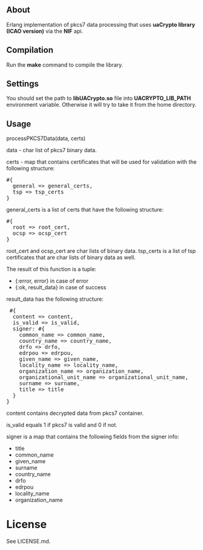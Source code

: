 ## About

Erlang implementation of pkcs7 data processing that uses **uaCrypto library (ICAO version)** via the **NIF** api.

## Compilation

Run the **make** command to compile the library.

## Settings

You should set the path to **libUACrypto.so** file into **UACRYPTO_LIB_PATH** environment variable.
Otherwise it will try to take it from the home directory.

## Usage

processPKCS7Data(data, certs)

data - char list of pkcs7 binary data.

certs - map that contains certificates that will be used for validation with the following structure:

<pre>
#{
  general => general_certs,
  tsp => tsp_certs
}
</pre>

general_certs is a list of certs that have the following structure:

<pre>
#{
  root => root_cert,
  ocsp => ocsp_cert
}
</pre>

root_cert and ocsp_cert are char lists of binary data.
tsp_certs is a list of tsp certificates that are char lists of binary data as well.

The result of this function is a tuple:

 - {:error, error} in case of error
 - {:ok, result_data} in case of success

result_data has the following structure:

<pre> #{
  content => content,
  is_valid => is_valid,
  signer: #{
    common_name => common_name,
    country_name => country_name,
    drfo => drfo,
    edrpou => edrpou,
    given_name => given_name,
    locality_name => locality_name,
    organization_name => organization_name,
    organizational_unit_name => organizational_unit_name,
    surname => surname,
    title => title
  }
}
</pre>

content contains decrypted data from pkcs7 container.

is_valid equals 1 if pkcs7 is valid and 0 if not.

signer is a map that contains the following fields from the signer info:

 - title
 - common_name
 - given_name
 - surname
 - country_name
 - drfo
 - edrpou
 - locality_name
 - organization_name

License
=======
See LICENSE.md.
